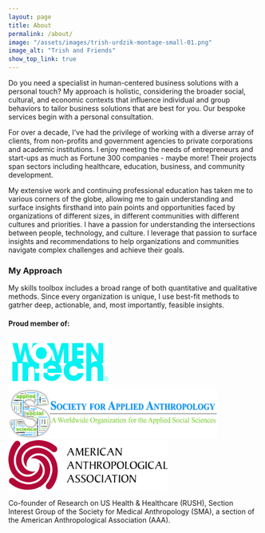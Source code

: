 ```yaml
---
layout: page
title: About
permalink: /about/
image: "/assets/images/trish-urdzik-montage-small-01.png"
image_alt: "Trish and Friends"
show_top_link: true
---
```


Do you need a specialist in human-centered business solutions with a personal touch? My approach is holistic, considering the broader social, cultural, and economic contexts that influence individual and group behaviors to tailor business solutions that are best for you. Our bespoke services begin with a personal consultation.

For over a decade, I've had the privilege of working with a diverse array of clients, from non-profits and government agencies to private corporations and academic institutions. I enjoy meeting the needs of entrepreneurs and start-ups as much as Fortune 300 companies - maybe more! Their projects span sectors including healthcare, education, business, and community development. 

My extensive work and continuing professional education has taken me to various corners of the globe, allowing me to gain understanding and surface insights firsthand into pain points and opportunities faced by organizations of different sizes, in different communities with different cultures and priorities. I have a passion for understanding the intersections between people, technology, and culture. I leverage that passion to surface insights and recommendations to help organizations and communities navigate complex challenges and achieve their goals. 

### My Approach

My skills toolbox includes a broad range of both quantitative and qualitative methods. Since every organization is unique, I use best-fit methods to gatrher deep, actionable, and, most importantly, feasible insights. 

#### Proud member of:

<img src="/assets/images/womenintech-logo-2024.png" alt="WIT Logo" style= "height: 100px;"/>

<img src="/assets/images/sfaa-logo.png" alt="SfAA Logo" style="height: 100px;"/>

<img src="/assets/images/aaa-logo.svg" alt="AAA Logo" style="height: 100px;"/>

Co-founder of Research on US Health & Healthcare (RUSH), Section Interest Group of the Society for Medical Anthropology (SMA), a section of the American Anthropological Association (AAA).
